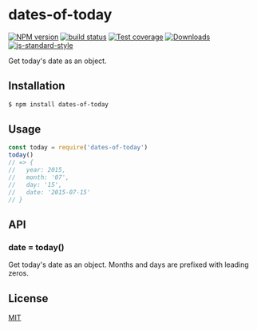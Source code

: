 # dates-of-today
[![NPM version][npm-image]][npm-url]
[![build status][travis-image]][travis-url]
[![Test coverage][codecov-image]][codecov-url]
[![Downloads][downloads-image]][downloads-url]
[![js-standard-style][standard-image]][standard-url]

Get today's date as an object.

## Installation
```bash
$ npm install dates-of-today
```

## Usage
```js
const today = require('dates-of-today')
today()
// => {
//   year: 2015,
//   month: '07',
//   day: '15',
//   date: '2015-07-15'
// }
```

## API
### date = today()
Get today's date as an object. Months and days are prefixed with leading zeros.

## License
[MIT](https://tldrlegal.com/license/mit-license)

[npm-image]: https://img.shields.io/npm/v/dates-of-today.svg?style=flat-square
[npm-url]: https://npmjs.org/package/dates-of-today
[travis-image]: https://img.shields.io/travis/yoshuawuyts/dates-of-today/master.svg?style=flat-square
[travis-url]: https://travis-ci.org/yoshuawuyts/dates-of-today
[codecov-image]: https://img.shields.io/codecov/c/github/yoshuawuyts/dates-of-today/master.svg?style=flat-square
[codecov-url]: https://codecov.io/github/yoshuawuyts/dates-of-today
[downloads-image]: http://img.shields.io/npm/dm/dates-of-today.svg?style=flat-square
[downloads-url]: https://npmjs.org/package/dates-of-today
[standard-image]: https://img.shields.io/badge/code%20style-standard-brightgreen.svg?style=flat-square
[standard-url]: https://github.com/feross/standard

